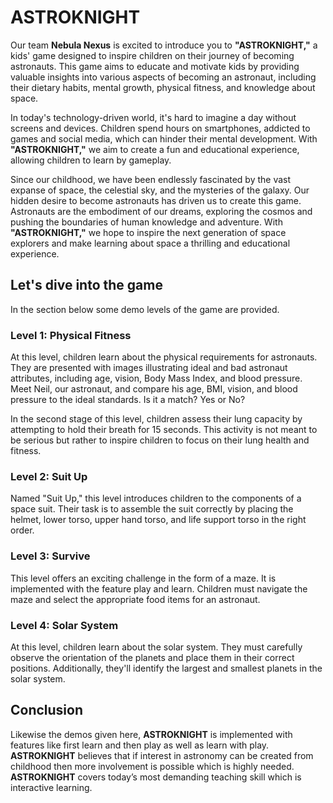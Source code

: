 # ASTROKNIGHT

Our team **Nebula Nexus** is excited to introduce you to **"ASTROKNIGHT,"** a kids' game designed to inspire
children on their journey of becoming astronauts. This
game aims to educate and motivate kids by providing
valuable insights into various aspects of becoming an
astronaut, including their dietary habits, mental growth,
physical fitness, and knowledge about space.

In today's technology-driven world, it's hard to imagine a
day without screens and devices. Children spend hours
on smartphones, addicted to games and social media,
which can hinder their mental development. With
**"ASTROKNIGHT,"** we aim to create a fun and educational
experience, allowing children to learn by gameplay.

Since our childhood, we have been endlessly fascinated
by the vast expanse of space, the celestial sky, and the
mysteries of the galaxy. Our hidden desire to become
astronauts has driven us to create this game.
Astronauts are the embodiment of our dreams,
exploring the cosmos and pushing the boundaries of
human knowledge and adventure. With **"ASTROKNIGHT,"**
we hope to inspire the next generation of space
explorers and make learning about space a thrilling and
educational experience.

## Let's dive into the game
In the section below some demo levels of the game are provided.

### Level 1: Physical Fitness
At this level, children learn about the physical
requirements for astronauts. They are presented with
images illustrating ideal and bad astronaut attributes,
including age, vision, Body Mass Index, and blood
pressure. Meet Neil, our astronaut, and compare his age,
BMI, vision, and blood pressure to the ideal standards. Is
it a match? Yes or No?

In the second stage of this level, children assess their
lung capacity by attempting to hold their breath for 15
seconds. This activity is not meant to be serious but
rather to inspire children to focus on their lung health
and fitness.

### Level 2: Suit Up
Named "Suit Up," this level introduces children to the
components of a space suit. Their task is to assemble
the suit correctly by placing the helmet, lower torso,
upper hand torso, and life support torso in the right
order.

### Level 3: Survive
This level offers an exciting challenge in the form of a
maze. It is implemented with the feature play and learn.
Children must navigate the maze and select the
appropriate food items for an astronaut.

### Level 4: Solar System
At this level, children learn about the solar system. They
must carefully observe the orientation of the planets and
place them in their correct positions. Additionally, they'll
identify the largest and smallest planets in the solar
system.

## Conclusion

Likewise the demos given here, **ASTROKNIGHT** is
implemented with features like first learn and then play
as well as learn with play. **ASTROKNIGHT** believes that
if interest in astronomy can be created from childhood
then more involvement is possible which is highly
needed. **ASTROKNIGHT** covers today’s most demanding
teaching skill which is interactive learning.
